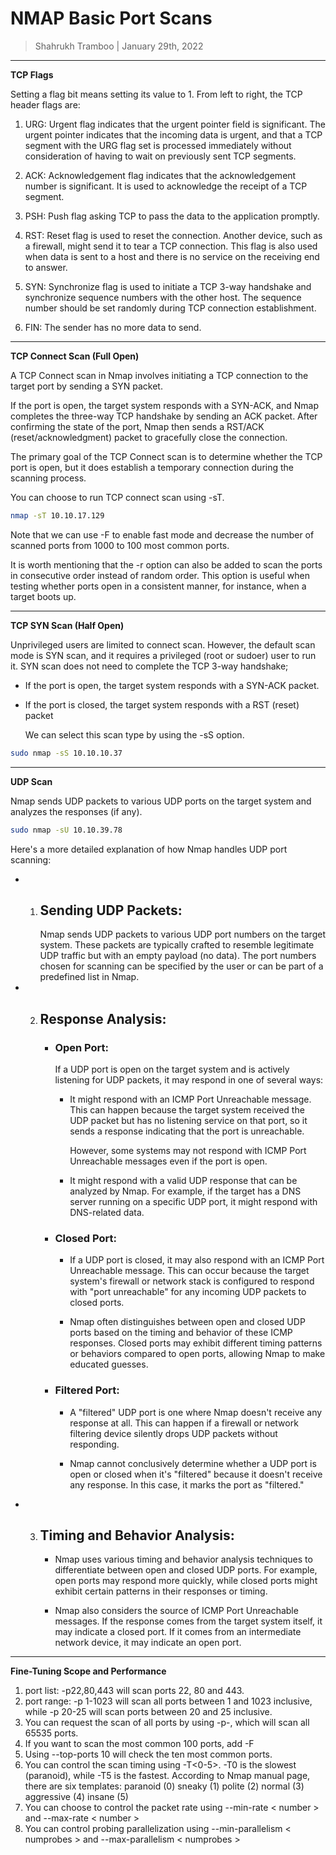 # NMAP Basic Port Scans

> Shahrukh Tramboo | January 29th, 2022

---

**TCP Flags**

Setting a flag bit means setting its value to 1. From left to right, the TCP header flags are:

1. URG: Urgent flag indicates that the urgent pointer field is significant. The urgent pointer indicates that the incoming data is urgent, and that a TCP segment with the URG flag set is processed immediately without consideration of having to wait on previously sent TCP segments.

2. ACK: Acknowledgement flag indicates that the acknowledgement number is significant. It is used to acknowledge the receipt of a TCP segment.

3. PSH: Push flag asking TCP to pass the data to the application promptly.

4. RST: Reset flag is used to reset the connection. Another device, such as a firewall, might send it to tear a TCP connection. This flag is also used when data is sent to a host and there is no service on the receiving end to answer.

5. SYN: Synchronize flag is used to initiate a TCP 3-way handshake and synchronize sequence numbers with the other host. The sequence number should be set randomly during TCP connection establishment.

6. FIN: The sender has no more data to send.

---

**TCP Connect Scan (Full Open)**

A TCP Connect scan in Nmap involves initiating a TCP connection to the target port by sending a SYN packet.

If the port is open, the target system responds with a SYN-ACK, and Nmap completes the three-way TCP handshake by sending an ACK packet. After confirming the state of the port, Nmap then sends a RST/ACK (reset/acknowledgment) packet to gracefully close the connection.

The primary goal of the TCP Connect scan is to determine whether the TCP port is open, but it does establish a temporary connection during the scanning process.

You can choose to run TCP connect scan using -sT.

```bash
nmap -sT 10.10.17.129
```

Note that we can use -F to enable fast mode and decrease the number of scanned ports from 1000 to 100 most common ports.

It is worth mentioning that the -r option can also be added to scan the ports in consecutive order instead of random order. This option is useful when testing whether ports open in a consistent manner, for instance, when a target boots up.

---

**TCP SYN Scan (Half Open)**

Unprivileged users are limited to connect scan. However, the default scan mode is SYN scan, and it requires a privileged (root or sudoer) user to run it. SYN scan does not need to complete the TCP 3-way handshake;

- If the port is open, the target system responds with a SYN-ACK packet.
- If the port is closed, the target system responds with a RST (reset) packet

  We can select this scan type by using the -sS option.

```bash
sudo nmap -sS 10.10.10.37
```

---

**UDP Scan**

Nmap sends UDP packets to various UDP ports on the target system and analyzes the responses (if any).

```bash
sudo nmap -sU 10.10.39.78
```

Here's a more detailed explanation of how Nmap handles UDP port scanning:

- 1. ## Sending UDP Packets:
     Nmap sends UDP packets to various UDP port numbers on the target system. These packets are typically crafted to resemble legitimate UDP traffic but with an empty payload (no data).
     The port numbers chosen for scanning can be specified by the user or can be part of a predefined list in Nmap.

- 2.  ## Response Analysis:

      - ### Open Port:

        If a UDP port is open on the target system and is actively listening for UDP packets, it may respond in one of several ways:

        - It might respond with an ICMP Port Unreachable message. This can happen because the target system received the UDP packet but has no listening service on that port, so it sends a response indicating that the port is unreachable.

          However, some systems may not respond with ICMP Port Unreachable messages even if the port is open.

        - It might respond with a valid UDP response that can be analyzed by Nmap. For example, if the target has a DNS server running on a specific UDP port, it might respond with DNS-related data.

      - ### Closed Port:

        - If a UDP port is closed, it may also respond with an ICMP Port Unreachable message. This can occur because the target system's firewall or network stack is configured to respond with "port unreachable" for any incoming UDP packets to closed ports.

        - Nmap often distinguishes between open and closed UDP ports based on the timing and behavior of these ICMP responses. Closed ports may exhibit different timing patterns or behaviors compared to open ports, allowing Nmap to make educated guesses.

      - ### Filtered Port:

        - A "filtered" UDP port is one where Nmap doesn't receive any response at all. This can happen if a firewall or network filtering device silently drops UDP packets without responding.

        - Nmap cannot conclusively determine whether a UDP port is open or closed when it's "filtered" because it doesn't receive any response. In this case, it marks the port as "filtered."

- 3. ## Timing and Behavior Analysis:

     - Nmap uses various timing and behavior analysis techniques to differentiate between open and closed UDP ports. For example, open ports may respond more quickly, while closed ports might exhibit certain patterns in their responses or timing.

     - Nmap also considers the source of ICMP Port Unreachable messages. If the response comes from the target system itself, it may indicate a closed port. If it comes from an intermediate network device, it may indicate an open port.

---

**Fine-Tuning Scope and Performance**

1. port list: -p22,80,443 will scan ports 22, 80 and 443.
2. port range: -p 1-1023 will scan all ports between 1 and 1023 inclusive, while -p 20-25 will scan ports between 20 and 25 inclusive.
3. You can request the scan of all ports by using -p-, which will scan all 65535 ports.
4. If you want to scan the most common 100 ports, add -F
5. Using --top-ports 10 will check the ten most common ports.
6. You can control the scan timing using -T<0-5>. -T0 is the slowest (paranoid), while -T5 is the fastest.
   According to Nmap manual page, there are six templates:
   paranoid (0)
   sneaky (1)
   polite (2)
   normal (3)
   aggressive (4)
   insane (5)
7. You can choose to control the packet rate using --min-rate < number > and --max-rate < number >
8. You can control probing parallelization using --min-parallelism < numprobes > and --max-parallelism < numprobes >
